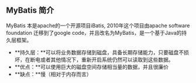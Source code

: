 ## MyBatis 简介

MyBatis 本是apache的一个开源项目iBatis, 2010年这个项目由apache software foundation 迁移到了google code，并且改名为MyBatis，是一个基于Java的持久层框架。

* **持久层：**可以将业务数据存储到磁盘，具备长期存储能力，只要磁盘不损坏，在断电或者其他情况下，重新开启系统仍然可以读取到这些数据。
* **优点：**可以使用巨大的磁盘空间存储相当量的数据，并且很廉价
* **缺点：**慢（相对于内存而言）

  




